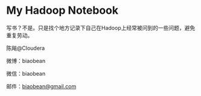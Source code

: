 # My Hadoop Notebook

写书？不是。只是找个地方记录下自己在Hadoop上经常被问到的一些问题，避免重复劳动。

陈飚@Cloudera

微博：biaobean

微信：biaobean

邮件：biaobean@gmail.com